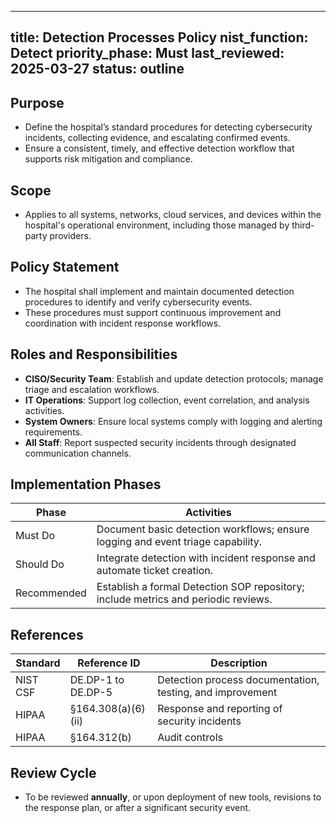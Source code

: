 
---
title: Detection Processes Policy
nist_function: Detect
priority_phase: Must
last_reviewed: 2025-03-27
status: outline
---

## Purpose
- Define the hospital’s standard procedures for detecting cybersecurity incidents, collecting evidence, and escalating confirmed events.
- Ensure a consistent, timely, and effective detection workflow that supports risk mitigation and compliance.

## Scope
- Applies to all systems, networks, cloud services, and devices within the hospital's operational environment, including those managed by third-party providers.

## Policy Statement
- The hospital shall implement and maintain documented detection procedures to identify and verify cybersecurity events.
- These procedures must support continuous improvement and coordination with incident response workflows.

## Roles and Responsibilities
- **CISO/Security Team**: Establish and update detection protocols; manage triage and escalation workflows.
- **IT Operations**: Support log collection, event correlation, and analysis activities.
- **System Owners**: Ensure local systems comply with logging and alerting requirements.
- **All Staff**: Report suspected security incidents through designated communication channels.

## Implementation Phases

| Phase        | Activities                                                                 |
|--------------|-----------------------------------------------------------------------------|
| Must Do      | Document basic detection workflows; ensure logging and event triage capability. |
| Should Do    | Integrate detection with incident response and automate ticket creation.   |
| Recommended  | Establish a formal Detection SOP repository; include metrics and periodic reviews. |

## References

| Standard | Reference ID            | Description                                           |
|----------|-------------------------|-------------------------------------------------------|
| NIST CSF | DE.DP-1 to DE.DP-5       | Detection process documentation, testing, and improvement |
| HIPAA    | §164.308(a)(6)(ii)       | Response and reporting of security incidents          |
| HIPAA    | §164.312(b)              | Audit controls                                        |

## Review Cycle
- To be reviewed **annually**, or upon deployment of new tools, revisions to the response plan, or after a significant security event.
